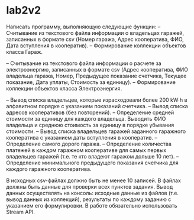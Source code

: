 # lab2v2
Написать программу, выполняющую следующие функции:
– Считывание из текстового файла информации о владельцах гаражей, записанных в формате csv (Номер гаража, Адрес кооператива, ФИО, Дата вступления в кооператив).
– Формирование коллекции объектов класса Гараж.

– Считывание из текстового файла информации о расчете за электроэнергию, записанных в формате csv (Адрес кооператива, ФИО владельца гаража, Номер, Предыдущее показание счетчика, Текущее показание, Дата уплаты, Стоимость за единицу).
– Формирование коллекции объектов класса Электроэнергия.

– Вывод списка владельцев, которые израсходовали более 200 kW∙h в алфавитном порядке с указанием показаний счетчика.
– Вывод списка адресов кооперативов (без повторений).
– Определение средней стоимости за единицу для каждого владельца. Выводить ФИО владельца и среднюю стоимость за единицу в порядке убывания стоимости.
– Вывод списка владельцев гаражей заданного гаражного кооператива с указанием даты вступления в кооператив.
– Определение самого дорого гаража.
– Определение количества платежей в каждом гаражном кооперативе для самых первых владельцев гаражей (т.е. те кто владеют гаражом дольше 10 лет).
– Определение минимального предыдущего показания счетчика для каждого гаражного кооператива.

В исходных csv-файлах должно быть не менее 10 записей. В файлах должны быть данные для проверки всех пунктов задания.
Вывод данных осуществлять на консоль: исходные данные из файлов (т.е. вывод данных из коллекций), результаты по каждому заданию с указанием его формулировки.
В работе обязательно использовать Stream API. 
